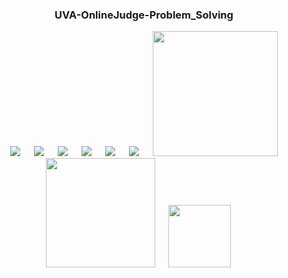 <div align="center">
  
  ### UVA-OnlineJudge-Problem_Solving
</div>

<p align="center">
&emsp;
  <img src="https://img.shields.io/github/languages/code-size/MD-MAFUJUL-HASAN/UVA-OnlineJudge-Problem_Solving?style=for-the-badge">
  &emsp;
  <img src="https://img.shields.io/github/repo-size/MD-MAFUJUL-HASAN/UVA-OnlineJudge-Problem_Solving?color=purple&style=for-the-badge">
  &emsp;
  <img src="https://img.shields.io/github/languages/count/MD-MAFUJUL-HASAN/UVA-OnlineJudge-Problem_Solving?color=green&style=for-the-badge">
  &emsp;
  <img src="https://img.shields.io/github/languages/top/MD-MAFUJUL-HASAN/UVA-OnlineJudge-Problem_Solving?color=orange&style=for-the-badge">
  &emsp;
  <img src="https://img.shields.io/github/commit-activity/m/MD-MAFUJUL-HASAN/UVA-OnlineJudge-Problem_Solving?color=lime&style=for-the-badge">
  &emsp;
  <img src="https://img.shields.io/github/last-commit/MD-MAFUJUL-HASAN/UVA-OnlineJudge-Problem_Solving?color=darkgreen&style=for-the-badge">
  &emsp;
  <img src="https://tokei.rs/b1/github/MD-MAFUJUL-HASAN/UVA-OnlineJudge-Problem_Solving?category=code" width="200">
  &emsp;
  <img src="https://tokei.rs/b1/github/MD-MAFUJUL-HASAN/UVA-OnlineJudge-Problem_Solving?category=lines" width="175">
  &emsp;
  <img src="https://tokei.rs/b1/github/MD-MAFUJUL-HASAN/UVA-OnlineJudge-Problem_Solving?category=files" width="100">
  &emsp;
  </p>
